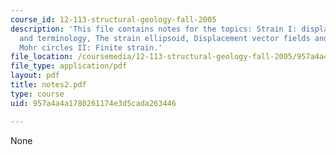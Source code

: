 ```yaml
---
course_id: 12-113-structural-geology-fall-2005
description: 'This file contains notes for the topics: Strain I: displacement, strain
  and terminology, The strain ellipsoid, Displacement vector fields and strain, and
  Mohr circles II: Finite strain.'
file_location: /coursemedia/12-113-structural-geology-fall-2005/957a4a4a1780261174e3d5cada263446_notes2.pdf
file_type: application/pdf
layout: pdf
title: notes2.pdf
type: course
uid: 957a4a4a1780261174e3d5cada263446

---
```

None